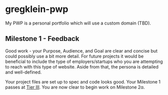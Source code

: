# gregklein-pwp
My PWP is a personal portfolio which will use a custom domain (TBD).

## Milestone 1 - Feedback
Good work - your Purpose, Audience, and Goal are clear and concise but could possibly use a bit more detail. For future projects it would be beneficial to include the type of employers/startups who you are attempting to reach with this type of website. Aside from that, the persona is detailed and well-defined. 

Your project files are set up to spec and code looks good. Your Milestone 1 passes at <a href="https://bootcamp-coders.cnm.edu/projects/personal/rubric/">Tier III</a>. You are now clear to begin work on Milestone 2α.

